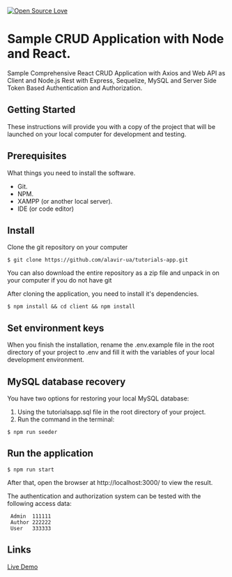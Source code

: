 [![Open Source Love](https://badges.frapsoft.com/os/v1/open-source.svg?v=103)](https://github.com/ellerbrock/open-source-badges/)

# Sample CRUD Application with Node and React.

 Sample Comprehensive React CRUD Application with Axios and Web API as Client and Node.js Rest with Express, Sequelize, MySQL and Server Side Token Based Authentication and Authorization.  

## Getting Started
These instructions will provide you with a copy of the project that will be launched on your local computer for development and testing.

## Prerequisites
What things you need to install the software.

- Git.
- NPM.
- XAMPP (or another local server).
- IDE (or code editor)


## Install
Clone the git repository on your computer
```
$ git clone https://github.com/alavir-ua/tutorials-app.git
```
You can also download the entire repository as a zip file and unpack in on your computer if you do not have git

After cloning the application, you need to install it's dependencies.
```
$ npm install && cd client && npm install
```

## Set environment keys
When you finish the installation, rename the .env.example file in the root directory of your project to .env and fill it with the variables of your local development environment.

## MySQL database recovery 
You have two options for restoring your local MySQL database:
1. Using the tutorialsapp.sql file in the root directory of your project.
2. Run the command in the terminal:
```
$ npm run seeder
```

## Run the application
```
$ npm run start
```
After that, open the browser at http://localhost:3000/ to view the result.

The authentication and authorization system can be tested with the following access data:
```
 Admin  111111
 Author 222222
 User   333333
```
## Links
[Live Demo](https://tutorials-app.herokuapp.com/)
